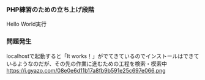 ### PHP練習のための立ち上げ段階
Hello World実行


### 問題発生
localhostで起動すると「It works！」がでてきているのでインストールはできているようなのだが、その先の作業に進むための工程を検索・模索中
https://i.gyazo.com/08e0e6d11b17a8fb9b591e25c697e066.png
